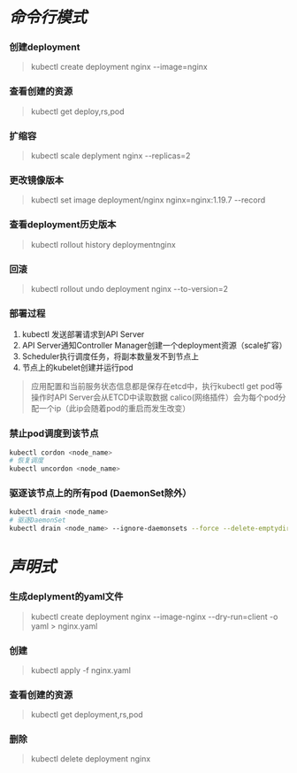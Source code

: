 # ***命令行模式***
### 创建deployment
> kubectl create deployment nginx --image=nginx
### 查看创建的资源
> kubectl get deploy,rs,pod
### 扩缩容
> kubectl scale deplyment nginx --replicas=2
###  更改镜像版本
> kubectl set image deployment/nginx nginx=nginx:1.19.7 --record
### 查看deployment历史版本
> kubectl rollout history deploymentnginx
### 回滚
> kubectl rollout undo deployment nginx --to-version=2

### 部署过程
1. kubectl 发送部署请求到API Server
2. API Server通知Controller Manager创建一个deployment资源（scale扩容）
3. Scheduler执行调度任务，将副本数量发不到节点上
4. 节点上的kubelet创建并运行pod
> 应用配置和当前服务状态信息都是保存在etcd中，执行kubectl get pod等操作时API Server会从ETCD中读取数据
calico(网络插件）会为每个pod分配一个ip（此ip会随着pod的重启而发生改变）

### 禁止pod调度到该节点
~~~ bash
kubectl cordon <node_name>
# 恢复调度
kubectl uncordon <node_name>
~~~
### 驱逐该节点上的所有pod (DaemonSet除外）
~~~ bash
kubectl drain <node_name>
# 驱逐DaemonSet
kubectl drain <node_name> --ignore-daemonsets --force --delete-emptydir-data
~~~

# ***声明式***
### 生成deplyment的yaml文件
> kubectl create deployment nginx --image-nginx --dry-run=client -o yaml > nginx.yaml
### 创建
> kubectl apply -f nginx.yaml
### 查看创建的资源
> kubectl get deployment,rs,pod
### 删除
> kubectl delete deployment nginx
